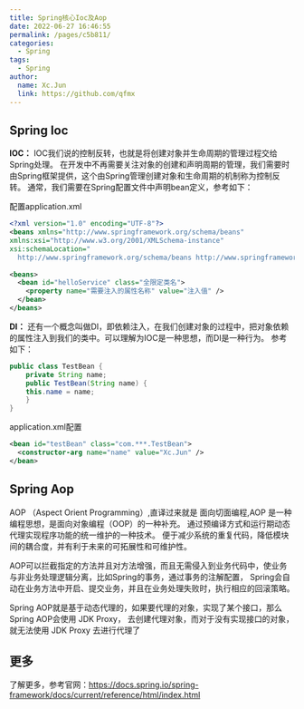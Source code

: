 ```yaml
---
title: Spring核心Ioc及Aop
date: 2022-06-27 16:46:55
permalink: /pages/c5b811/
categories: 
  - Spring
tags: 
  - Spring
author: 
  name: Xc.Jun
  link: https://github.com/qfmx
---
```


## Spring Ioc

**IOC：** 
IOC我们说的控制反转，也就是将创建对象并生命周期的管理过程交给Spring处理。
在开发中不再需要关注对象的创建和声明周期的管理，我们需要时由Spring框架提供，这个由Spring管理创建对象和生命周期的机制称为控制反转。
通常，我们需要在Spring配置文件中声明bean定义，参考如下：

配置application.xml
```xml
<?xml version="1.0" encoding="UTF-8"?>
<beans xmlns="http://www.springframework.org/schema/beans"
xmlns:xsi="http://www.w3.org/2001/XMLSchema-instance"
xsi:schemaLocation="
  http://www.springframework.org/schema/beans http://www.springframework.org/schema/beans/spring-beans.xsd">
 
<beans>
  <bean id="helloService" class="全限定类名">
    <property name="需要注入的属性名称" value="注入值" />
  </bean>
</beans>
```

**DI：**
还有一个概念叫做DI，即依赖注入，在我们创建对象的过程中，把对象依赖的属性注入到我们的类中。可以理解为IOC是一种思想，而DI是一种行为。
参考如下：

```java
public class TestBean {
    private String name;
    public TestBean(String name) {
    this.name = name;
    }
}
```
application.xml配置

```xml
<bean id="testBean" class="com.***.TestBean">
  <constructor-arg name="name" value="Xc.Jun" />
</bean>
```

## Spring Aop
AOP （Aspect Orient Programming）,直译过来就是 面向切面编程,AOP 是一种编程思想，是面向对象编程（OOP）的一种补充。
通过预编译方式和运行期动态代理实现程序功能的统一维护的一种技术。
便于减少系统的重复代码，降低模块间的耦合度，并有利于未来的可拓展性和可维护性。

AOP可以拦截指定的方法并且对方法增强，而且无需侵入到业务代码中，使业务与非业务处理逻辑分离，比如Spring的事务，通过事务的注解配置，
Spring会自动在业务方法中开启、提交业务，并且在业务处理失败时，执行相应的回滚策略。

Spring AOP就是基于动态代理的，如果要代理的对象，实现了某个接口，那么Spring AOP会使用 JDK Proxy，
去创建代理对象，而对于没有实现接口的对象，就无法使用 JDK Proxy 去进行代理了

## 更多
了解更多，参考官网：<https://docs.spring.io/spring-framework/docs/current/reference/html/index.html>